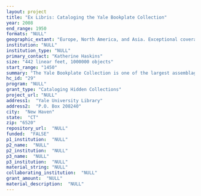 ```yaml
--- 
layout: project 
title: "Ex Libris: Cataloging the Yale Bookplate Collection"
year: 2008
end_range: 1950
formats: "NULL"
geographic_extant: "Europe, North America, and Asia. Exceptional coverage of Great Britain, Scandanavia, the Russian Empire and the Soviet Union."
institution: "NULL"
institution_type: "NULL"
primary_contact: "Katherine Haskins"
size: "442 linear feet, 1000000 objects"
start_range: "1450"
summary: "The Yale Bookplate Collection is one of the largest assemblages of printed bookplates and related materials in the world. The estimated extent of the Yale Bookplate Collection is 442 linear feet containing over 1,000,000 items. The collection consists of a general grouping arranged by single access points, and a combination of numerous personal and dealers’ collections. The access points nominally arranging this material include chronology and geographic area (15th and 16th century, Early American, Modern Italian, etc.) as well as broad subject headings (Ladies', Religious Orders, etc.). In addition, some artists are separately identified, for example Mark Severin and Michel Fingestein. Among the individual collections, the largest is the Irene D. Andrews Pace Collection, numbering approximately 150,000 bookplates (192 linear feet, or about 15 percent of the Yale Bookplate Collection). Smaller collections include the Wahlins Collection of Swedish Bookplate Artists, the Richard E. Ballard Collection of pre-revolutionary and Soviet-era bookplates, and the Alexander Kealas Collection of Estonian and Baltic bookplates. In addition to the bookplates, the Yale Bookplate Collection also holds a significant collection of books and printed catalogues related to the field of bookplate collecting, a small group of printers’ production materials such as wood and metal engraving plates, tools, and drawings, and manuscript material relating to the Pace Collection."
hc_id: "29"
program: "NULL"
grant_type: "Cataloging Hidden Collections"
project_url: "NULL"
address1:  "Yale University Library"
address2:  "P.O. Box 208240"
city:  "New Haven"
state:  "CT"
zip: "6520"
repository_url:  "NULL"
funded:  "FALSE"
p1_institution:  "NULL"
p2_name:  "NULL"
p2_institution:  "NULL"
p3_name:  "NULL"
p3_institution:  "NULL"
material_string: "NULL"
collaborating_institution:  "NULL"
grant_amount:  "NULL"
material_description:  "NULL"
---
```

